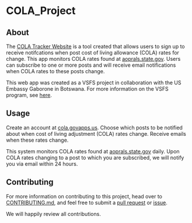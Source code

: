 # COLA_Project

## About
The [COLA Tracker Website](https://cola.govapps.us/) is a tool created that allows users to sign up to receive notifcations when post cost of living allowance (COLA) rates for change. This app monitors COLA rates found at [aoprals.state.gov](https://aoprals.state.gov/Web920/cola.asp). Users can subscribe to one or more posts and will receive email notifications when COLA rates to these posts change.

This web app was created as a VSFS project in collaboration with the US Embassy Gaborone in Botswana. For more information on the VSFS program, see [here](https://vsfs.state.gov/).

## Usage
Create an account at [cola.govapps.us](https://cola.govapps.us/). Choose which posts to be notified about when cost of living adjustment (COLA) rates change. Receive emails when these rates change.

This system monitors COLA rates found at [aoprals.state.gov](https://aoprals.state.gov/Web920/cola.asp) daily. Upon COLA rates changing to a post to which you are subscribed, we will notify you via email within 24 hours.

## Contributing
For more information on contributing to this project, head over to [CONTRIBUTING.md](https://github.com/dcemmerson/COLA_Project/blob/master/CONTRIBUTING.md), and feel free to submit a [pull request](https://github.com/dcemmerson/COLA_Project/pulls) or [issue](https://github.com/dcemmerson/COLA_Project/issues).

We will happily review all contributions.

